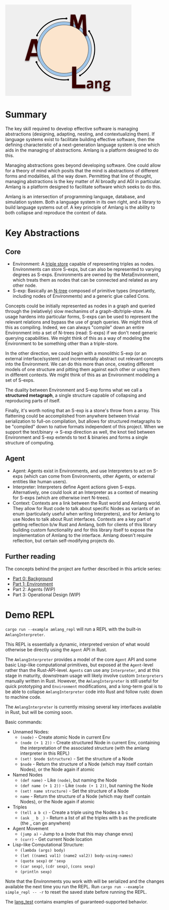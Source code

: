 ![alt text](https://github.com/Khouderchah-Alex/amlang/blob/master/logo/logo.png "Amlang")

# Summary
The key skill required to develop effective software is managing abstractions
(designing, adapting, nesting, and contextualizing them). If language systems
exist to facilitate building effective software, then the defining
characteristic of a next-generation language system is one which aids in the
managing of abstractions. Amlang is a platform designed to do this.

Managing abstractions goes beyond developing software. One could allow for a
theory of mind which posits that the mind is abstractions of different forms and
modalities, all the way down. Permitting that line of thought, managing
abstractions is the key matter of AI broadly and AGI in particular. Amlang is a
platform designed to facilitate software which seeks to do this.

Amlang is an intersection of programming language, database, and simulation
system. Both a language system in its own right, and a library to build language
systems out of. A key principle of Amlang is the ability to both collapse and
reproduce the context of data.

# Key Abstractions
## Core
  - Environment: A [triple store](https://en.wikipedia.org/wiki/Triplestore)
    capable of representing triples as nodes. Environments can store S-exps, but
    can also be represented to varying degrees as S-exps. Environments are owned
    by the MetaEnvironment, which treats them as nodes that can be connected and
    related as any other node.
  - S-exp: Basically an [N-tree](https://en.wikipedia.org/wiki/M-ary_tree)
    composed of primitive types (importantly, including nodes of Environments)
    and a generic glue called Cons.

Concepts could be initially represented as nodes in a graph and queried through
the (relatively) slow mechanims of a graph-db/triple-store. As usage hardens
into particular forms, S-exps can be used to represent the relevant relations
and bypass the use of graph queries. We might think of this as compiling.
Indeed, we can always "compile" down an entire Environment into a set of N-trees
(read: S-exps) if we don't need generic querying capabilities. We might think of
this as a way of modeling the Environment to be something other than a
triple-store.

In the other direction, we could begin with a monolithic S-exp (or an external
interface/system) and incrementally abstract out relevant concepts into the
Environment. We can do this more than once, creating different models of one
structure and pitting them against each other or using them in different
contexts. We might think of this as an Environment modeling a set of S-exps.

The duality between Environment and S-exp forms what we call a **structured
metagraph**, a single structure capable of collapsing and reproducing parts of
itself.

Finally, it's worth noting that an S-exp is a stone's throw from a array. This
flattening could be accomplished from anywhere between trivial serialization to
full-on compilation, but allows for structured metagraphs to be "compiled" down
to native formats independent of this project. When we support the text/binary
-> S-exp direction as well, the knot tied between Environment and S-exp extends
to text & binaries and forms a single structure of computing.
  
## Agent
  - Agent: Agents exist in Environments, and use Interpreters to act on S-exps
    (which can come from Environments, other Agents, or external entities like
    human users).
  - Interpreter: Interpreters define Agent actions given S-exps. Alternatively,
    one could look at an Interpreter as a context of meaning for S-exps (which
    are otherwise inert N-trees).
  - Context: Contexts are a link between the Rust world and Amlang world. They
    allow for Rust code to talk about specific Nodes as variants of an enum
    (particularly useful when writing Interpreters), and for Amlang to use Nodes
    to talk about Rust interfaces. Contexts are a key part of getting reflection
    b/w Rust and Amlang, both for clients of this library building custom
    functionality and for this library itself to expose the implementation of
    Amlang to the interface. Amlang doesn't require reflection, but certain
    self-modifying projects do.

## Further reading
The concepts behind the project are further described in this article series:
  - [Part 0: Background](https://alexkhouderchah.com/articles/ai/amlang_0.html)
  - [Part 1: Environment](https://alexkhouderchah.com/articles/ai/amlang_1.html)
  - Part 2: Agents (WIP)
  - Part 3: Operational Design (WIP)

# Demo REPL

`cargo run --example amlang_repl` will run a REPL with the built-in `AmlangInterpreter`.

This REPL is essentially a dynamic, interpreted version of what would
otherwise be directly using the `Agent` API in Rust.

The `AmlangInterpreter` provides a model of the core `Agent` API and some basic
Lisp-like computational primitives, but exposed at the `Agent`-level rather than
the Rust-API-level. `Agents` can use any `Interpreter`, and at this stage in
maturity, downstream usage will likely involve custom `Interpreters` manually
written in Rust. However, the `AmlangInterpreter` is still useful for quick
prototyping and `Environment` modifications, and a long-term goal is to be able to
collapse `AmlangInterpreter` code into Rust and follow rustc down to machine code.

The `AmlangInterpreter` is currently missing several key interfaces available in
Rust, but will be coming soon.

Basic commands:
  - Unnamed Nodes:
    - `(node)` - Create atomic Node in current Env
    - `(node (+ 1 2))` - Create structured Node in current Env, containing the interpretation of the associated structure (with the amlang interpreter in this REPL)
    - `(set! $node $structure)` - Set the structure of a Node
    - `$node` - Return the structure of a Node (which may itself contain Nodes), or the Node again if atomic
  - Named Nodes
    - `(def name)` - Like `(node)`, but naming the Node
    - `(def name (+ 1 2))` - Like `(node (+ 1 2))`, but naming the Node
    - `(set! name structure)` - Set the structure of a Node
    - `name` - Return the structure of a Node (which may itself contain Nodes), or the Node again if atomic
  - Triples
    - `(tell a b c)` - Create a triple using the Nodes a b c
    - `(ask _ b _)` - Return a list of all the triples with b as the predicate (the _ can go anywhere)
  - Agent Movement
    - `(jump a)` - Jump to a (note that this may change envs)
    - `(curr)` - Get current Node location
  - Lisp-like Computational Structure:
    - `(lambda (args) body)`
    - `(let ((name1 val1) (name2 val2)) body-using-names)`
    - `(quote sexp)` or `'sexp`
    - `(car sexp)`, `(cdr sexp)`, `(cons sexp)`
    - `(println sexp)`

Note that the Environments you work with will be serialized and the
changes available the next time you run the REPL. Run `cargo run
--example simple_repl -- -r` to reset the saved state before running
the REPL.

The [lang_test](tests/lang_test.rs) contains examples of guaranteed-supported behavior.
